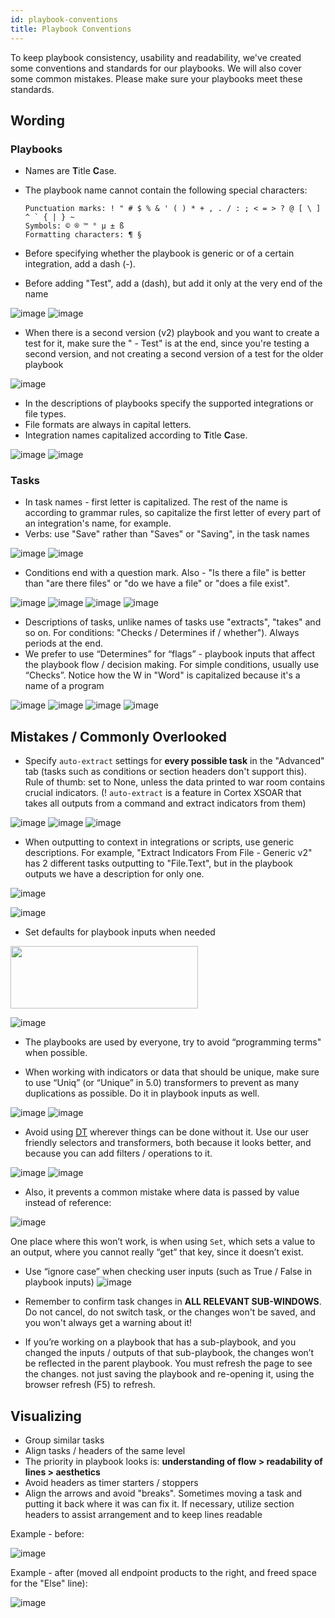 ```yaml
---
id: playbook-conventions
title: Playbook Conventions
---
```


To keep playbook consistency, usability and readability, we've created some conventions and standards for our playbooks. We will also cover some common mistakes. Please make sure your playbooks meet these standards.

## Wording
### Playbooks
 - Names are **T**itle **C**ase.
 - The playbook name cannot contain the following special characters:

       Punctuation marks: ! " # $ % & ' ( ) * + , . / : ; < = > ? @ [ \ ] ^ ` { | } ~    
       Symbols: © ® ™ ° µ ± ß    
       Formatting characters: ¶ §
 - Before specifying whether the playbook is generic or of a certain integration, add a dash (-).
 - Before adding "Test", add a (dash), but add it only at the very end of the name
 
![image](/doc_imgs/playbooks/62224827-f8742f00-b3bf-11e9-857e-5f216297aee1.png)
![image](/doc_imgs/playbooks/62224883-0f1a8600-b3c0-11e9-910e-03a86c7456d7.png)

-   When there is a second version (v2) playbook and you want to create a test for it, make sure the " - Test" is at the end, since you're testing a second version, and not creating a second version of a test for the older playbook


![image](/doc_imgs/playbooks/62225909-fa3ef200-b3c1-11e9-9e66-d96ce7fefbde.png)

-   In the descriptions of playbooks specify the supported integrations or file types.
-   File formats are always in capital letters.
-   Integration names capitalized according to **T**itle **C**ase.


![image](/doc_imgs/playbooks/62228872-2e68e180-b3c7-11e9-9de3-ea21c0e3c866.png)
![image](/doc_imgs/playbooks/62228877-3032a500-b3c7-11e9-8644-17278aa24870.png)


### Tasks
-   In task names - first letter is capitalized. The rest of the name is according to grammar rules, so capitalize the first letter of every part of an integration's name, for example.
-   Verbs: use "Save" rather than "Saves" or "Saving", in the task names


![image](/doc_imgs/playbooks/62226474-f3fd4580-b3c2-11e9-94be-4ef28a6e5591.png)
![image](/doc_imgs/playbooks/62226484-f6f83600-b3c2-11e9-8e99-0cdc8117ee7e.png)

-   Conditions end with a question mark. Also - "Is there a file" is better than "are there files" or "do we have a file" or "does a file exist".


![image](/doc_imgs/playbooks/62226641-2a3ac500-b3c3-11e9-97b6-546aab935487.png)
![image](/doc_imgs/playbooks/62226647-2c9d1f00-b3c3-11e9-82d5-63a637b2c23e.png)
![image](/doc_imgs/playbooks/62226658-3030a600-b3c3-11e9-826a-5104ed3a1a18.png)
![image](/doc_imgs/playbooks/62226668-36268700-b3c3-11e9-9d71-b4479696422f.png)


-   Descriptions of tasks, unlike names of tasks use "extracts", "takes" and so on. For conditions: "Checks / Determines if / whether"). Always periods at the end.
-   We prefer to use “Determines” for “flags” - playbook inputs that affect the playbook flow / decision making. For simple conditions, usually use “Checks”.
Notice how the W in "Word" is capitalized because it's a name of a program

![image](/doc_imgs/playbooks/62228424-4f7d0280-b3c6-11e9-8bee-47808ec59d31.png)
![image](/doc_imgs/playbooks/62228435-53a92000-b3c6-11e9-9434-f1201e247f62.png)
![image](/doc_imgs/playbooks/62228472-628fd280-b3c6-11e9-838c-285e68ec4661.png)
![image](/doc_imgs/playbooks/62228481-66235980-b3c6-11e9-95da-46b12ab243ff.png)


## Mistakes / Commonly Overlooked

-   Specify `auto-extract` settings for **every possible task** in the "Advanced" tab (tasks such as conditions or section headers don't support this). Rule of thumb: set to None, unless the data printed to war room contains crucial indicators.
(! `auto-extract` is a feature in Cortex XSOAR that takes all outputs from a command and extract indicators from them)


![image](/doc_imgs/playbooks/62229068-97505980-b3c7-11e9-9c80-18b6f84ba90c.png)
![image](/doc_imgs/playbooks/62229072-991a1d00-b3c7-11e9-9486-e481096bd2db.png)
![image](/doc_imgs/playbooks/62229081-9d463a80-b3c7-11e9-8602-ece4e593fa57.png)


-   When outputting to context in integrations or scripts, use generic descriptions. For example, "Extract Indicators From File - Generic v2" has 2 different tasks outputting to "File.Text", but in the playbook outputs we have a description for only one.


![image](/doc_imgs/playbooks/67759127-9622dd00-fa47-11e9-90d5-a88c616bd8fe.png)

![image](/doc_imgs/playbooks/67759239-c9656c00-fa47-11e9-803b-a18005c63b52.png)




-   Set defaults for playbook inputs when needed

<img src="/doc_imgs/playbooks/67758301-18aa9d00-fa46-11e9-84e9-cba48d639766.png" width="300" height="100"></img>

![image](/doc_imgs/playbooks/67759434-121d2500-fa48-11e9-871b-dac447da1b8e.png)


-   The playbooks are used by everyone, try to avoid “programming terms" when possible.

-   When working with indicators or data that should be unique, make sure to use “Uniq” (or “Unique” in 5.0) transformers to prevent as many duplications as possible. Do it in playbook inputs as well.


![image](/doc_imgs/playbooks/62229766-1f832e80-b3c9-11e9-8ac3-6cb48a132c1f.png)
![image](/doc_imgs/playbooks/62229771-21e58880-b3c9-11e9-8d85-c82c0c895252.png)

-   Avoid using [DT](../integrations/dt) wherever things can be done without it. Use our user friendly selectors and transformers, both because it looks better, and because you can add filters / operations to it.

![image](/doc_imgs/playbooks/67759623-76d87f80-fa48-11e9-9dc7-3f8d5ef4341c.png)
![image](/doc_imgs/playbooks/67759719-a5565a80-fa48-11e9-9a91-b5ce555197d4.png)

* Also, it prevents a common mistake where data is passed by value instead of reference:

![image](/doc_imgs/playbooks/67759760-bb641b00-fa48-11e9-82a0-e028e50efa02.png)

One place where this won’t work, is when using `Set`, which sets a value to an output, where you cannot really “get” that key, since it doesn’t exist.

-   Use “ignore case” when checking user inputs (such as True / False in playbook inputs)
![image](/doc_imgs/playbooks/68272945-d4368700-006d-11ea-89a1-fea10c525186.png)

* Remember to confirm task changes in **ALL RELEVANT SUB-WINDOWS**. Do not cancel, do not switch task, or the changes won't be saved, and you won't always get a warning about it!

-   If you’re working on a playbook that has a sub-playbook, and you changed the inputs / outputs of that sub-playbook, the changes won’t be reflected in the parent playbook. You must refresh the page to see the changes. not just saving the playbook and re-opening it, using the browser refresh (F5) to refresh.

## Visualizing

-   Group similar tasks
-   Align tasks / headers of the same level
-   The priority in playbook looks is: **understanding of flow > readability of lines > aesthetics**
-   Avoid headers as timer starters / stoppers
-   Align the arrows and avoid "breaks". Sometimes moving a task and putting it back where it was can fix it. If necessary, utilize section headers to assist arrangement and to keep lines readable

Example - before:


![image](/doc_imgs/playbooks/62230489-9240d980-b3ca-11e9-8a88-2d5928888fac.png)


Example - after (moved all endpoint products to the right, and freed space for the "Else" line):

![image](/doc_imgs/playbooks/62230511-9ec53200-b3ca-11e9-8d75-2f4a59b71f1a.png)


